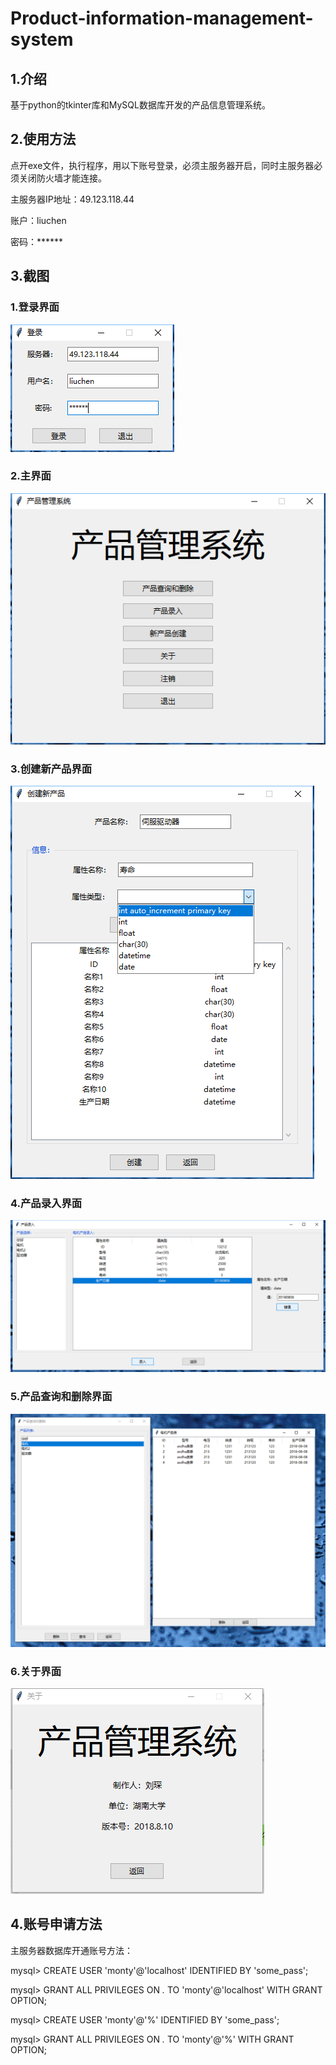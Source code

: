 # Product-information-management-system
## 1.介绍
基于python的tkinter库和MySQL数据库开发的产品信息管理系统。

## 2.使用方法
点开exe文件，执行程序，用以下账号登录，必须主服务器开启，同时主服务器必须关闭防火墙才能连接。

主服务器IP地址：49.123.118.44

账户：liuchen

密码：******

## 3.截图

### 1.登录界面
![Aaron Swartz](https://raw.githubusercontent.com/liuchen1995/Product-information-management-system/master/截图/登录界面.jpg)

### 2.主界面
![Aaron Swartz](https://raw.githubusercontent.com/liuchen1995/Product-information-management-system/master/%E6%88%AA%E5%9B%BE/%E4%B8%BB%E7%95%8C%E9%9D%A2.jpg)

### 3.创建新产品界面
![Aaron Swartz](https://raw.githubusercontent.com/liuchen1995/Product-information-management-system/master/%E6%88%AA%E5%9B%BE/%E5%88%9B%E5%BB%BA%E6%96%B0%E4%BA%A7%E5%93%81.jpg)

### 4.产品录入界面
![Aaron Swartz](https://raw.githubusercontent.com/liuchen1995/Product-information-management-system/master/%E6%88%AA%E5%9B%BE/%E4%BA%A7%E5%93%81%E5%BD%95%E5%85%A5.jpg)

### 5.产品查询和删除界面
![Aaron Swartz](https://raw.githubusercontent.com/liuchen1995/Product-information-management-system/master/%E6%88%AA%E5%9B%BE/%E4%BA%A7%E5%93%81%E6%9F%A5%E8%AF%A2.jpg)

### 6.关于界面
![Aaron Swartz](https://raw.githubusercontent.com/liuchen1995/Product-information-management-system/master/%E6%88%AA%E5%9B%BE/%E5%85%B3%E4%BA%8E.jpg)

## 4.账号申请方法
主服务器数据库开通账号方法：

mysql> CREATE USER 'monty'@'localhost' IDENTIFIED BY 'some_pass';

mysql> GRANT ALL PRIVILEGES ON *.* TO 'monty'@'localhost' WITH GRANT OPTION;

mysql> CREATE USER 'monty'@'%' IDENTIFIED BY 'some_pass';

mysql> GRANT ALL PRIVILEGES ON *.* TO 'monty'@'%' WITH GRANT OPTION;
